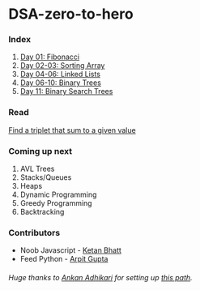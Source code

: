 # DSA-zero-to-hero

### Index
1. [Day 01: Fibonacci](Day01/)
2. [Day 02-03: Sorting Array](Day02-03/)
3. [Day 04-06: Linked Lists](Day04-06/)
4. [Day 06-10: Binary Trees](Day06-10/)
5. [Day 11: Binary Search Trees](Day11/)

### Read
[Find a triplet that sum to a given value](http://www.geeksforgeeks.org/find-a-triplet-that-sum-to-a-given-value/)

### Coming up next
1. AVL Trees
2. Stacks/Queues
3. Heaps
4. Dynamic Programming
5. Greedy Programming
6. Backtracking

### Contributors
* Noob Javascript - [Ketan Bhatt](https://github.com/ketanbhatt)
* Feed Python - [Arpit Gupta](https://github.com/TigerApps)


###### Huge thanks to [Ankan Adhikari](https://twitter.com/firehawk895) for setting up [this path](https://trello.com/b/LIaxkSqZ/dsa-zero-to-hero).
